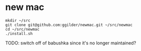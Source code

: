 # new mac

    mkdir ~/src
    git clone git@github.com:ggilder/newmac.git ~/src/newmac
    cd ~/src/newmac
    ./install.sh

TODO: switch off of babushka since it's no longer maintained?
